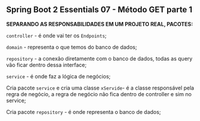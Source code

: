 ## Spring Boot 2 Essentials 07 - Método GET parte 1

**SEPARANDO AS RESPONSABILIDADES EM UM PROJETO REAL, PACOTES:**

`controller` - é onde vai ter os `Endpoints`;

`domain` - representa o que temos do banco de dados;

`repository` - a conexão diretamente com o banco de dados, todas as query vão ficar dentro dessa interface;

`service` - é onde faz a lógica de negócios;

Cria pacote `service` e cria uma classe `xServide`- é a classe responsável pela regra de negócio, a regra de negócio não fica dentro de controller e sim no service;

Cria pacote `repository` - é onde representa o banco de dados;
